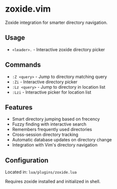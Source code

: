 # zoxide.vim

Zoxide integration for smarter directory navigation.

## Usage

- `<leader>.` - Interactive zoxide directory picker

## Commands

- `:Z <query>` - Jump to directory matching query
- `:Zi` - Interactive directory picker
- `:Lz <query>` - Jump to directory in location list
- `:Lzi` - Interactive picker for location list

## Features

- Smart directory jumping based on frecency
- Fuzzy finding with interactive search
- Remembers frequently used directories
- Cross-session directory tracking
- Automatic database updates on directory change
- Integration with Vim's directory navigation

## Configuration

Located in: `lua/plugins/zoxide.lua`

Requires zoxide installed and initialized in shell.
